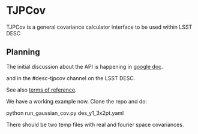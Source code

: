 # TJPCov
TJPCov is a general covariance calculator interface to be used within LSST DESC


## Planning
The initial discussion about the API is happening in [google doc](https://docs.google.com/document/d/1uA_82Ld7k0PPJaljMyelN_dJ4ZRin44FbJja5nZJlVc/edit?usp=sharing]).

and in the #desc-tjpcov channel on the LSST DESC.

See also [terms of reference](doc/Terms_of_Reference.md).


We have a working example now. Clone the repo and do:

python run_gaussian_cov.py des_y1_3x2pt.yaml

There should be two temp files with real and fourier space covariances.
